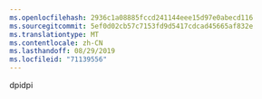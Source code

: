 ```yaml
---
ms.openlocfilehash: 2936c1a08885fccd241144eee15d97e0abecd116
ms.sourcegitcommit: 5ef0d02cb57c7153fd9d5417cdcad45665af832e
ms.translationtype: MT
ms.contentlocale: zh-CN
ms.lasthandoff: 08/29/2019
ms.locfileid: "71139556"
---
```

<span data-ttu-id="3ef92-101">dpi</span><span class="sxs-lookup"><span data-stu-id="3ef92-101">dpi</span></span>